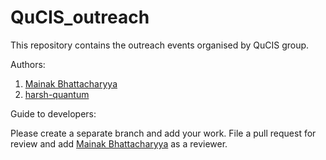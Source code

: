 # QuCIS_outreach
This repository contains the outreach events organised by QuCIS group.

Authors:

1. [Mainak Bhattacharyya](https://github.com/mainak-bhattacharyya)
2. [harsh-quantum](https://github.com/harsh-quantum)

Guide to developers:

Please create a separate branch and add your work. File a pull request for review and add [Mainak Bhattacharyya](https://github.com/mainak-bhattacharyya) as a reviewer.
